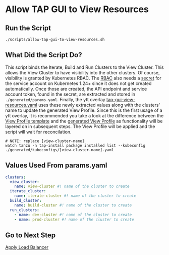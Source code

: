 # Allow TAP GUI to View Resources

## Run the Script

```shell
./scripts/allow-tap-gui-to-view-resources.sh
```

## What Did the Script Do?

This script binds the Iterate, Build and Run Clusters to the View Cluster. This allows the View Cluster to have visibility into the other clusters. Of course, visibility is granted by Kubernetes RBAC. The [RBAC](../../tap-declarative-yaml/tap-gui/tap-gui-viewer-service-account-rbac.yaml) also needs a [secret](../../tap-declarative-yaml/tap-gui/tap-gui-viewer-service-account-secret.yaml) for the service account on Kubernetes 1.24+ since it does not get created automatically. Once those are created, the API endpoint and service account token, found in the secret, are extracted and stored in `./generated/params.yaml`. Finally, the ytt overlay [tap-gui-view-resources.yaml](../../profile-overlays/tap-gui-view-resources.yaml) uses these newly extracted values along with the clusters' name to update the generated View Profile. Since this is the first usage of a ytt overlay, it is recommended you take a look at the difference between the [View Profile template](../../profile-templates/view.yaml) and the [generated View Profile](../../generated/profiles) as functionality will be layered on in subsequent steps. The View Profile will be applied and the script will wait for reconcilation.

```shell
# NOTE: replace [view-cluster-name]
watch tanzu -n tap-install package installed list --kubeconfig ./generated/kubeconfigs/[view-cluster-name].yaml
```

## Values Used From params.yaml

```yaml
clusters:
  view_cluster:
    name: view-cluster #! name of the cluster to create
  iterate_cluster:
    name: iterate-cluster #! name of the cluster to create
  build_cluster:
    name: build-cluster #! name of the cluster to create
  run_clusters:
    - name: dev-cluster #! name of the cluster to create
    - name: prod-cluster #! name of the cluster to create
```

## Go to Next Step

[Apply Load Balancer](../ingress/01-apply-load-balancer.md)
